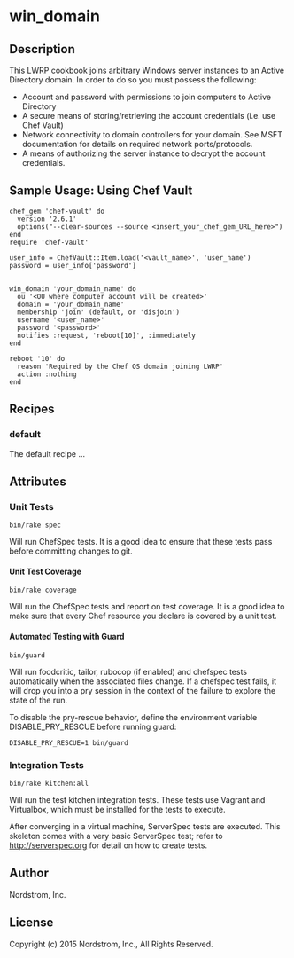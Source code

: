 # win_domain

## Description

This LWRP cookbook joins arbitrary Windows server instances to an Active Directory
domain.  In order to do so you must possess the following:
* Account and password with permissions to join computers to Active Directory
* A secure means of storing/retrieving the account credentials (i.e. use Chef Vault)
* Network connectivity to domain controllers for your domain.  See MSFT documentation for details on required network ports/protocols.
* A means of authorizing the server instance to decrypt the account credentials.

## Sample Usage: Using Chef Vault

    chef_gem 'chef-vault' do
      version '2.6.1'
      options("--clear-sources --source <insert_your_chef_gem_URL_here>")
    end
    require 'chef-vault'

    user_info = ChefVault::Item.load('<vault_name>', 'user_name')
    password = user_info['password']


    win_domain 'your_domain_name' do
      ou '<OU where computer account will be created>'
      domain = 'your_domain_name'
      membership 'join' (default, or 'disjoin')
      username '<user_name>'
      password '<password>'
      notifies :request, 'reboot[10]', :immediately
    end

    reboot '10' do
      reason 'Required by the Chef OS domain joining LWRP'
      action :nothing
    end

## Recipes

### default

The default recipe ...

## Attributes



### Unit Tests

    bin/rake spec

Will run ChefSpec tests.  It is a good idea to ensure that these
tests pass before committing changes to git.

#### Unit Test Coverage

    bin/rake coverage

Will run the ChefSpec tests and report on test coverage.  It is a
good idea to make sure that every Chef resource you declare is covered
by a unit test.

#### Automated Testing with Guard

    bin/guard

Will run foodcritic, tailor, rubocop (if enabled) and chefspec tests
automatically when the associated files change.  If a chefspec test
fails, it will drop you into a pry session in the context of the
failure to explore the state of the run.

To disable the pry-rescue behavior, define the environment variable
DISABLE_PRY_RESCUE before running guard:

    DISABLE_PRY_RESCUE=1 bin/guard

### Integration Tests

    bin/rake kitchen:all

Will run the test kitchen integration tests.  These tests use Vagrant
and Virtualbox, which must be installed for the tests to execute.

After converging in a virtual machine, ServerSpec tests are executed.
This skeleton comes with a very basic ServerSpec test; refer to
http://serverspec.org for detail on how to create tests.

## Author

Nordstrom, Inc.

## License

Copyright (c) 2015 Nordstrom, Inc., All Rights Reserved.
